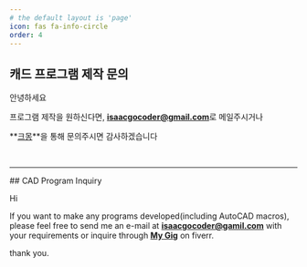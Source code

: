```yaml
---
# the default layout is 'page'
icon: fas fa-info-circle
order: 4
---
```

## 캐드 프로그램 제작 문의
안녕하세요

프로그램 제작을 원하신다면, **isaacgocoder@gmail.com**로 메일주시거나

**[크몽](https://kmong.com/gig/481386)**을 통해 문의주시면 감사하겠습니다

<br>
<hr>
## CAD Program Inquiry

Hi

If you want to make any programs developed(including AutoCAD macros),
please feel free to send me an e-mail at **isaacgocoder@gamil.com** with your requirements
or inquire through **[My Gig](https://www.fiverr.com/s/Rp0XrR)** on fiverr.

thank you.